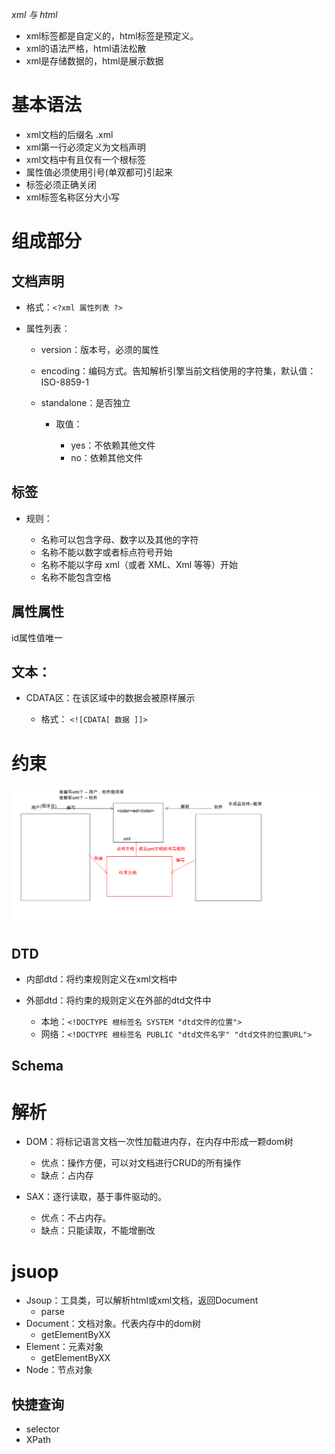 _xml 与 html_

- xml标签都是自定义的，html标签是预定义。
- xml的语法严格，html语法松散
- xml是存储数据的，html是展示数据

# 基本语法

- xml文档的后缀名 .xml
- xml第一行必须定义为文档声明
- xml文档中有且仅有一个根标签
- 属性值必须使用引号(单双都可)引起来
- 标签必须正确关闭
- xml标签名称区分大小写

# 组成部分

## 文档声明

- 格式：`<?xml 属性列表 ?>`
- 属性列表：

  - version：版本号，必须的属性
  - encoding：编码方式。告知解析引擎当前文档使用的字符集，默认值：ISO-8859-1
  - standalone：是否独立

    - 取值：

      - yes：不依赖其他文件
      - no：依赖其他文件

## 标签

- 规则：

  - 名称可以包含字母、数字以及其他的字符
  - 名称不能以数字或者标点符号开始
  - 名称不能以字母 xml（或者 XML、Xml 等等）开始
  - 名称不能包含空格

## 属性属性

id属性值唯一

## 文本：

- CDATA区：在该区域中的数据会被原样展示

  - 格式： `<![CDATA[ 数据 ]]>`

# 约束

![约束](/assets/约束.bmp)

## DTD

- 内部dtd：将约束规则定义在xml文档中
- 外部dtd：将约束的规则定义在外部的dtd文件中

  - 本地：`<!DOCTYPE 根标签名 SYSTEM "dtd文件的位置">`
  - 网络：`<!DOCTYPE 根标签名 PUBLIC "dtd文件名字" "dtd文件的位置URL">`

## Schema

# 解析

- DOM：将标记语言文档一次性加载进内存，在内存中形成一颗dom树

  - 优点：操作方便，可以对文档进行CRUD的所有操作
  - 缺点：占内存

- SAX：逐行读取，基于事件驱动的。

  - 优点：不占内存。
  - 缺点：只能读取，不能增删改

# jsuop

- Jsoup：工具类，可以解析html或xml文档，返回Document
  - parse
- Document：文档对象。代表内存中的dom树
  - getElementByXX
- Element：元素对象
  - getElementByXX
- Node：节点对象

## 快捷查询

- selector
- XPath




